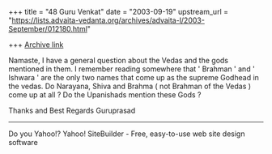 +++
title = "48 Guru Venkat"
date = "2003-09-19"
upstream_url = "https://lists.advaita-vedanta.org/archives/advaita-l/2003-September/012180.html"

+++
[Archive link](https://lists.advaita-vedanta.org/archives/advaita-l/2003-September/012180.html)

Namaste,
I have a general question about the Vedas and the gods mentioned in them. I remember reading somewhere that ' Brahman ' and ' Ishwara ' are the only two names that come up as the supreme Godhead in the vedas.
Do Narayana, Shiva and Brahma ( not Brahman of the Vedas ) come up at all ? 
Do the Upanishads mention these Gods ?  

Thanks and Best Regards
Guruprasad



---------------------------------
Do you Yahoo!?
Yahoo! SiteBuilder - Free, easy-to-use web site design software

